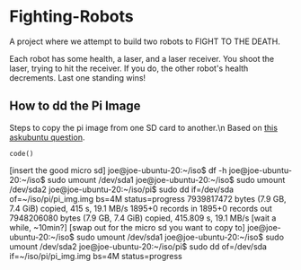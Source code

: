 # Fighting-Robots
A project where we attempt to build two robots to FIGHT TO THE DEATH.

Each robot has some health, a laser, and a laser receiver. You shoot the laser, trying to hit the receiver. If you do, the other robot's health decrements. Last one standing wins!

## How to dd the Pi Image
Steps to copy the pi image from one SD card to another.\n
Based on [this askubuntu question](https://askubuntu.com/questions/227924/sd-card-cloning-using-the-dd-command).

`code()`

[insert the good micro sd]
joe@joe-ubuntu-20:~/iso$ df -h
joe@joe-ubuntu-20:~/iso$ sudo umount /dev/sda1
joe@joe-ubuntu-20:~/iso$ sudo umount /dev/sda2
joe@joe-ubuntu-20:~/iso/pi$ sudo dd if=/dev/sda of=~/iso/pi/pi_img.img bs=4M status=progress
7939817472 bytes (7.9 GB, 7.4 GiB) copied, 415 s, 19.1 MB/s
1895+0 records in
1895+0 records out
7948206080 bytes (7.9 GB, 7.4 GiB) copied, 415.809 s, 19.1 MB/s
[wait a while, ~10min?]
[swap out for the micro sd you want to copy to]
joe@joe-ubuntu-20:~/iso$ sudo umount /dev/sda1
joe@joe-ubuntu-20:~/iso$ sudo umount /dev/sda2
joe@joe-ubuntu-20:~/iso/pi$ sudo dd of=/dev/sda if=~/iso/pi/pi_img.img bs=4M status=progress
